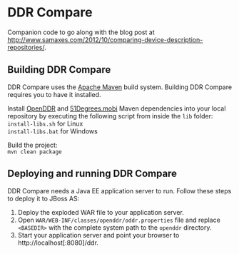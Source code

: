 # DDR Compare

Companion code to go along with the blog post at http://www.samaxes.com/2012/10/comparing-device-description-repositories/.

## Building DDR Compare

DDR Compare uses the [Apache Maven](http://maven.apache.org/) build system. Building DDR Compare requires you to have it installed.

Install [OpenDDR](https://github.com/OpenDDRdotORG/OpenDDR-Java) and [51Degrees.mobi](http://sourceforge.net/projects/fiftyone-java/)
Maven dependencies into your local repository by executing the following script from inside the ```lib``` folder:  
```install-libs.sh``` for Linux  
```install-libs.bat``` for Windows

Build the project:  
```mvn clean package```

## Deploying and running DDR Compare

DDR Compare needs a Java EE application server to run. Follow these steps to deploy it to JBoss AS:

1. Deploy the exploded WAR file to your application server.
1. Open ```WAR/WEB-INF/classes/openddr/oddr.properties``` file and replace ```<BASEDIR>``` with the complete system path to the ```openddr``` directory.
1. Start your application server and point your browser to http://localhost[:8080]/ddr. 
